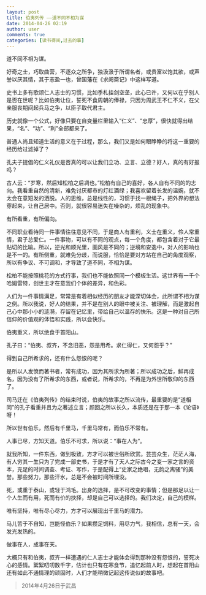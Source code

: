 ```yaml
---
layout: post
title: 伯夷列传 ——道不同不相为谋
date: 2014-04-26 02:19
author: user
comments: true
categories: [读书得间,过去的事]
---
```

道不同不相为谋。

好奇之士，巧取曲营，不逐众之所争，独汲汲于所谓名者，或贵富以饱其欲，或声誉以厌其情，其于志盈一也，曾国藩在《求阙斋记》中这样写道。

史书上多有歌颂仁人志士的习惯，比如季札挂剑空垄，此心已许，又何以在乎别人是否在世呢？比如伯夷让位，誓死不食周朝的俸禄，只因为周武王不仁不义，在父亲服丧期间起兵马之争，以臣子取代君主。

历史就像一个公式，好像只要在自变量栏里输入“仁义”、“忠厚”，很快就得出结果，“名”、“功”、“利”全部都来了。

普通人尚且知道生活的意义在于过程，那么，我们又是如何眼睁睁的将这一重要的经历给过滤掉了？

孔夫子提倡的仁义礼仪是否真的可以让我们立功、立言、立德？好人，真的有好报吗？

古人云：“岁寒，然后知松柏之后凋也。”松柏有自己的喜好，各人自有不同的的志向。我看重自然的清新，难免讨厌都市的灯红酒绿；我喜欢留着长发的温婉，就不太会在意短发的洒脱。人的思维，总是线性的，习惯于找一根绳子，把外界的想法穿起来，让自己居中。否则，就很容易迷失在噪杂的，烦乱的现象中。

有所看重，有所偏向。

不同职业看待同一件事情往往意见不同，于是商人有重利，义士在重义，伶人常重情，君子总爱仁。一件事物，可以有不同的观点，每一个角度，都包含着对于它最贴切的比喻。所以，逆光和顺光里，画风是不同的；逆境和安逸中，对人的影响也是不一的。有所侧重，就难免分歧，而说服，恰恰是要对方站在自己的角度观察，所以有争议、不可调和，才导致了道不同，不相为谋。

松柏不能按照桃花的方式行事，我们也不能依照同一个模板生活。这世界有一千个哈姆雷特，创世主才在意我们个体的差异，和色彩。

人们为一件事情满足，常常是有着相似经历的朋友才能深切体会，此所谓不相为谋之例。所以我说，好人的结果，并不是在别人的眼中被关注、被理解，而是激起自己心中那小小的涟漪，存留在记忆里，带给自己以温存的快乐。这是一种对自己所信仰的价值观的体悟和实践，所以会快乐。

伯夷重义，所以绝食于首阳山。

孔子曰：“伯夷、叔齐，不念旧恶，怨是用希。求仁得仁，又何怨乎？”

得到自己所希求的，还有什么怨恨的呢？

是所以人发愤而著书者，常有成功，因为其所求为所著；所以成功之后，鲜再成名，因为没有了所希求的东西，或者说，所希求的，不再是为外世所敬仰的东西了。

司马迁在《伯夷列传》的结束时说，伯夷的故事之所以流传，最重要的是“道相同”的孔子看重并且为之著述立言；颜回之所以长久，本质还是在于那一本《论语》呀！

所以世有伯乐，然后有千里马，千里马常有，而伯乐不常有。

人事已尽，方知天道。伯乐不可求，所以说：“事在人为”。

就我所知，一件东西，做到极致，方才可以被世俗所欣赏。芸芸众生，茫茫人海，有人穷其一生只为了完成一部史书，于是才有了天人之际古今之变一家之言的资本，充足的时间调查、考证、写作，于是配得上“史家之绝唱，无韵之离骚”的美誉。那些努力，那些汗水，总是不会被时间所埋没。

死，或重于泰山，或轻于鸿毛。出身的选择，是不可改变的事情；但是那足以让一个人生而有用，死而有价的抉择，却是自己可以选择的。我们决定，自己的模样。

唯有坚持，唯有尽心尽力，方才可以展现出千里马的潜力。

马儿苦于不自知，岂能怪伯乐？如果攒足饲料，用尽力气，我相信，总有一天，会发光发热的。

做事在人，成事在天。

大概只有和伯夷，叔齐一样遭遇的仁人志士才能体会得到那种没有怨恨的，誓死决心的感情。絮絮叨叨数千字，估计也只有在寒食节，追忆起前人时，想起在首阳山还有如此不通情理的顽固时，人们才能稍微记起这传说似的故事吧。



> 2014年4月26日于武昌
